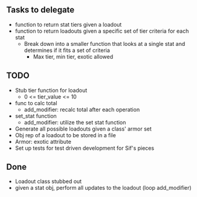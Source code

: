 ## Tasks to delegate ##  
- function to return stat tiers given a loadout  
- function to return loadouts given a specific set of tier criteria for each stat  
	- Break down into a smaller function that looks at a single stat and determines if it fits a set of criteria  
		- Max tier, min tier, exotic allowed 

## TODO ##  
- Stub tier function for loadout  
    - 0 <= tier_value <= 10
- func to calc total
	- add_modifier: recalc total after each operation
- set_stat function
	- add_modifier: utilize the set stat function
- Generate all possible loadouts given a class' armor set  
- Obj rep of a loadout to be stored in a file  
- Armor: exotic attribute  
- Set up tests for test driven development for Sif's pieces

## Done  ##  
- Loadout class stubbed out  
- given a stat obj, perform all updates to the loadout (loop add_modifier)
